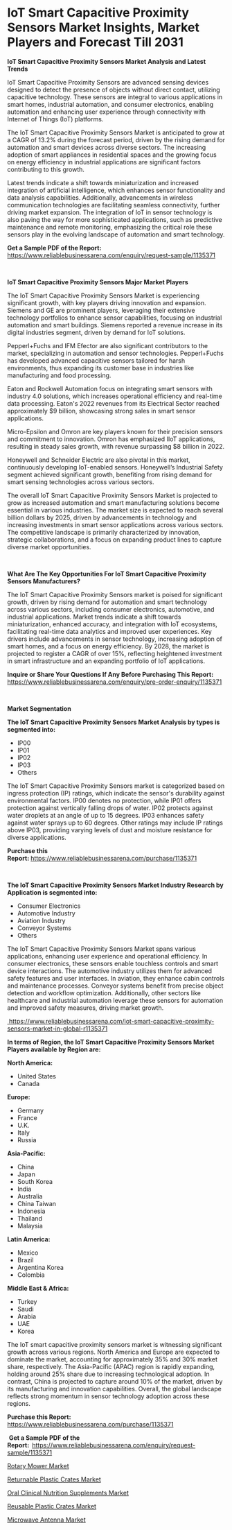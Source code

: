 <p><h1>IoT Smart Capacitive Proximity Sensors Market Insights, Market Players and Forecast Till 2031</h1></p><p><strong>IoT Smart Capacitive Proximity Sensors Market Analysis and Latest Trends</strong></p>
<p><p>IoT Smart Capacitive Proximity Sensors are advanced sensing devices designed to detect the presence of objects without direct contact, utilizing capacitive technology. These sensors are integral to various applications in smart homes, industrial automation, and consumer electronics, enabling automation and enhancing user experience through connectivity with Internet of Things (IoT) platforms. </p><p>The IoT Smart Capacitive Proximity Sensors Market is anticipated to grow at a CAGR of 13.2% during the forecast period, driven by the rising demand for automation and smart devices across diverse sectors. The increasing adoption of smart appliances in residential spaces and the growing focus on energy efficiency in industrial applications are significant factors contributing to this growth. </p><p>Latest trends indicate a shift towards miniaturization and increased integration of artificial intelligence, which enhances sensor functionality and data analysis capabilities. Additionally, advancements in wireless communication technologies are facilitating seamless connectivity, further driving market expansion. The integration of IoT in sensor technology is also paving the way for more sophisticated applications, such as predictive maintenance and remote monitoring, emphasizing the critical role these sensors play in the evolving landscape of automation and smart technology.</p></p>
<p><strong>Get a Sample PDF of the Report:&nbsp;</strong> <a href="https://www.reliablebusinessarena.com/enquiry/request-sample/1135371?utm_campaign=1835&utm_medium=2&utm_source=Github&utm_content=ia&utm_term=20122024&utm_id=iot-smart-capacitive-proximity-sensors">https://www.reliablebusinessarena.com/enquiry/request-sample/1135371</a></p>
<p>&nbsp;</p>
<p><strong>IoT Smart Capacitive Proximity Sensors Major Market Players</strong></p>
<p><p>The IoT Smart Capacitive Proximity Sensors Market is experiencing significant growth, with key players driving innovation and expansion. Siemens and GE are prominent players, leveraging their extensive technology portfolios to enhance sensor capabilities, focusing on industrial automation and smart buildings. Siemens reported a revenue increase in its digital industries segment, driven by demand for IoT solutions.</p><p>Pepperl+Fuchs and IFM Efector are also significant contributors to the market, specializing in automation and sensor technologies. Pepperl+Fuchs has developed advanced capacitive sensors tailored for harsh environments, thus expanding its customer base in industries like manufacturing and food processing.</p><p>Eaton and Rockwell Automation focus on integrating smart sensors with industry 4.0 solutions, which increases operational efficiency and real-time data processing. Eaton's 2022 revenues from its Electrical Sector reached approximately $9 billion, showcasing strong sales in smart sensor applications.</p><p>Micro-Epsilon and Omron are key players known for their precision sensors and commitment to innovation. Omron has emphasized IIoT applications, resulting in steady sales growth, with revenue surpassing $8 billion in 2022.</p><p>Honeywell and Schneider Electric are also pivotal in this market, continuously developing IoT-enabled sensors. Honeywell’s Industrial Safety segment achieved significant growth, benefiting from rising demand for smart sensing technologies across various sectors.</p><p>The overall IoT Smart Capacitive Proximity Sensors Market is projected to grow as increased automation and smart manufacturing solutions become essential in various industries. The market size is expected to reach several billion dollars by 2025, driven by advancements in technology and increasing investments in smart sensor applications across various sectors. The competitive landscape is primarily characterized by innovation, strategic collaborations, and a focus on expanding product lines to capture diverse market opportunities.</p></p>
<p>&nbsp;</p>
<p><strong>What Are The Key Opportunities For IoT Smart Capacitive Proximity Sensors Manufacturers?</strong></p>
<p><p>The IoT Smart Capacitive Proximity Sensors market is poised for significant growth, driven by rising demand for automation and smart technology across various sectors, including consumer electronics, automotive, and industrial applications. Market trends indicate a shift towards miniaturization, enhanced accuracy, and integration with IoT ecosystems, facilitating real-time data analytics and improved user experiences. Key drivers include advancements in sensor technology, increasing adoption of smart homes, and a focus on energy efficiency. By 2028, the market is projected to register a CAGR of over 15%, reflecting heightened investment in smart infrastructure and an expanding portfolio of IoT applications.</p></p>
<p><strong>Inquire or Share Your Questions If Any Before Purchasing This Report:</strong> <a href="https://www.reliablebusinessarena.com/enquiry/pre-order-enquiry/1135371?utm_campaign=1835&utm_medium=2&utm_source=Github&utm_content=ia&utm_term=20122024&utm_id=iot-smart-capacitive-proximity-sensors">https://www.reliablebusinessarena.com/enquiry/pre-order-enquiry/1135371</a></p>
<p>&nbsp;</p>
<p><strong>Market Segmentation</strong></p>
<p><strong>The IoT Smart Capacitive Proximity Sensors Market Analysis by types is segmented into:</strong></p>
<p><ul><li>IP00</li><li>IP01</li><li>IP02</li><li>IP03</li><li>Others</li></ul></p>
<p><p>The IoT Smart Capacitive Proximity Sensors market is categorized based on ingress protection (IP) ratings, which indicate the sensor's durability against environmental factors. IP00 denotes no protection, while IP01 offers protection against vertically falling drops of water. IP02 protects against water droplets at an angle of up to 15 degrees. IP03 enhances safety against water sprays up to 60 degrees. Other ratings may include IP ratings above IP03, providing varying levels of dust and moisture resistance for diverse applications.</p></p>
<p><strong>Purchase this Report:&nbsp;</strong><a href="https://www.reliablebusinessarena.com/purchase/1135371?utm_campaign=1835&utm_medium=2&utm_source=Github&utm_content=ia&utm_term=20122024&utm_id=iot-smart-capacitive-proximity-sensors">https://www.reliablebusinessarena.com/purchase/1135371</a></p>
<p>&nbsp;</p>
<p><strong>The IoT Smart Capacitive Proximity Sensors Market Industry Research by Application is segmented into:</strong></p>
<p><ul><li>Consumer Electronics</li><li>Automotive Industry</li><li>Aviation Industry</li><li>Conveyor Systems</li><li>Others</li></ul></p>
<p><p>The IoT Smart Capacitive Proximity Sensors Market spans various applications, enhancing user experience and operational efficiency. In consumer electronics, these sensors enable touchless controls and smart device interactions. The automotive industry utilizes them for advanced safety features and user interfaces. In aviation, they enhance cabin controls and maintenance processes. Conveyor systems benefit from precise object detection and workflow optimization. Additionally, other sectors like healthcare and industrial automation leverage these sensors for automation and improved safety measures, driving market growth.</p></p>
<p><a href="https://www.reliablebusinessarena.com/iot-smart-capacitive-proximity-sensors-market-in-global-r1135371?utm_campaign=1835&utm_medium=2&utm_source=Github&utm_content=ia&utm_term=20122024&utm_id=iot-smart-capacitive-proximity-sensors">&nbsp;https://www.reliablebusinessarena.com/iot-smart-capacitive-proximity-sensors-market-in-global-r1135371</a></p>
<p><strong>In terms of Region, the IoT Smart Capacitive Proximity Sensors Market Players available by Region are:</strong></p>
<p>
    <p> <strong> North America: </strong>
        <ul>
            <li>United States</li>
            <li>Canada</li>
        </ul>
        </p> 
    <p> <strong> Europe: </strong>
        <ul>
            <li>Germany</li>
            <li>France</li>
            <li>U.K.</li>
            <li>Italy</li>
            <li>Russia</li>
        </ul>
        </p> 
    <p> <strong> Asia-Pacific: </strong>
        <ul>
            <li>China</li>
            <li>Japan</li>
            <li>South Korea</li>
            <li>India</li>
            <li>Australia</li>
            <li>China Taiwan</li>
            <li>Indonesia</li>
            <li>Thailand</li>
            <li>Malaysia</li>
        </ul>
        </p> 
    <p> <strong> Latin America: </strong>
        <ul>
            <li>Mexico</li>
            <li>Brazil</li>
            <li>Argentina Korea</li>
            <li>Colombia</li>
        </ul>
        </p> 
    <p> <strong> Middle East & Africa: </strong>
        <ul>
            <li>Turkey</li>
            <li>Saudi</li>
            <li>Arabia</li>
            <li>UAE</li>
            <li>Korea</li>
        </ul>
    </p>
    </p>
<p><p>The IoT smart capacitive proximity sensors market is witnessing significant growth across various regions. North America and Europe are expected to dominate the market, accounting for approximately 35% and 30% market share, respectively. The Asia-Pacific (APAC) region is rapidly expanding, holding around 25% share due to increasing technological adoption. In contrast, China is projected to capture around 10% of the market, driven by its manufacturing and innovation capabilities. Overall, the global landscape reflects strong momentum in sensor technology adoption across these regions.</p></p>
<p><strong>Purchase this Report: </strong><a href="https://www.reliablebusinessarena.com/purchase/1135371?utm_campaign=1835&utm_medium=2&utm_source=Github&utm_content=ia&utm_term=20122024&utm_id=iot-smart-capacitive-proximity-sensors">https://www.reliablebusinessarena.com/purchase/1135371</a></p>
<p>&nbsp;<strong>Get a Sample PDF of the Report:&nbsp;&nbsp;</strong><a href="https://www.reliablebusinessarena.com/enquiry/request-sample/1135371?utm_campaign=1835&utm_medium=2&utm_source=Github&utm_content=ia&utm_term=20122024&utm_id=iot-smart-capacitive-proximity-sensors">https://www.reliablebusinessarena.com/enquiry/request-sample/1135371</a></p>
<p><strong></strong></p>
<p><p><a href="https://www.linkedin.com/pulse/why-rotary-mower-market-set-138-growth-2031-top-trends-dcwee?utm_campaign=1835&utm_medium=2&utm_source=Github&utm_content=ia&utm_term=20122024&utm_id=iot-smart-capacitive-proximity-sensors">Rotary Mower Market</a></p><p><a href="https://www.linkedin.com/pulse/key-trends-driving-growth-returnable-plastic-crates-market-88-4opae?utm_campaign=1835&utm_medium=2&utm_source=Github&utm_content=ia&utm_term=20122024&utm_id=iot-smart-capacitive-proximity-sensors">Returnable Plastic Crates Market</a></p><p><a href="https://www.linkedin.com/pulse/scope-trends-oral-clinical-nutrition-supplements-market-3ugre?utm_campaign=1835&utm_medium=2&utm_source=Github&utm_content=ia&utm_term=20122024&utm_id=iot-smart-capacitive-proximity-sensors">Oral Clinical Nutrition Supplements Market</a></p><p><a href="https://www.linkedin.com/pulse/reusable-plastic-crates-market-trends-share-analysis-size-growing-8xexe?utm_campaign=1835&utm_medium=2&utm_source=Github&utm_content=ia&utm_term=20122024&utm_id=iot-smart-capacitive-proximity-sensors">Reusable Plastic Crates Market</a></p><p><a href="https://www.linkedin.com/pulse/forecasting-microwave-antenna-market-expected-growth-rate-53-zktke?utm_campaign=1835&utm_medium=2&utm_source=Github&utm_content=ia&utm_term=20122024&utm_id=iot-smart-capacitive-proximity-sensors">Microwave Antenna Market</a></p></p>